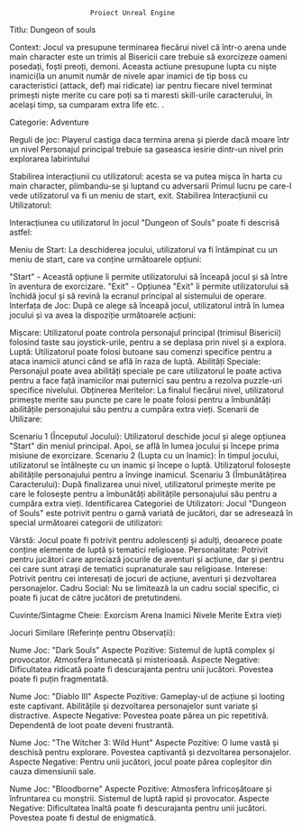 						Proiect Unreal Engine


Titlu: Dungeon of souls

Context: Jocul  va presupune terminarea fiecărui nivel că într-o arena unde main character este un trimis al Bisericii care trebuie să exorcizeze oameni posedați, foști preoți, demoni. Aceasta actiune presupune lupta cu niște inamici(la un anumit număr de nivele apar inamici de tip boss cu caracteristici (attack, def) mai ridicate) iar pentru fiecare nivel terminat primești niște merite cu care poți sa ti maresti skill-urile caracterului, în același timp, sa cumparam extra life etc. .

Categorie: Adventure

Reguli de joc: 
Playerul castiga daca termina arena și pierde dacă moare într un nivel
	Personajul principal trebuie sa gaseasca iesirie dintr-un nivel prin explorarea labirintului 

Stabilirea interacțiunii cu utilizatorul: acesta se va putea mișca în harta cu main character, plimbandu-se și luptand cu adversarii
Primul lucru pe care-l vede utilizatorul va fi un meniu de start, exit. 
Stabilirea Interacțiunii cu Utilizatorul:

Interacțiunea cu utilizatorul în jocul "Dungeon of Souls" poate fi descrisă astfel:

Meniu de Start: La deschiderea jocului, utilizatorul va fi întâmpinat cu un meniu de start, care va conține următoarele opțiuni:

"Start" - Această opțiune îi permite utilizatorului să înceapă jocul și să între în aventura de exorcizare.
"Exit" - Opțiunea "Exit" îi permite utilizatorului să închidă jocul și să revină la ecranul principal al sistemului de operare.
Interfața de Joc: După ce alege să înceapă jocul, utilizatorul intră în lumea jocului și va avea la dispoziție următoarele acțiuni:

Mișcare: Utilizatorul poate controla personajul principal (trimisul Bisericii) folosind taste sau joystick-urile, pentru a se deplasa prin nivel și a explora.
Luptă: Utilizatorul poate folosi butoane sau comenzi specifice pentru a ataca inamicii atunci când se află în raza de luptă.
Abilități Speciale: Personajul poate avea abilități speciale pe care utilizatorul le poate activa pentru a face față inamicilor mai puternici sau pentru a rezolva puzzle-uri specifice nivelului.
Obținerea Meritelor: La finalul fiecărui nivel, utilizatorul primește merite sau puncte pe care le poate folosi pentru a îmbunătăți abilitățile personajului său pentru a cumpăra extra vieți.
Scenarii de Utilizare:

Scenariu 1 (Începutul Jocului): Utilizatorul deschide jocul și alege opțiunea "Start" din meniul principal. Apoi, se află în lumea jocului și începe prima misiune de exorcizare.
Scenariu 2 (Lupta cu un Inamic): În timpul jocului, utilizatorul se întâlnește cu un inamic și începe o luptă. Utilizatorul folosește abilitățile personajului pentru a învinge inamicul.
Scenariu 3 (Îmbunătățirea Caracterului): După finalizarea unui nivel, utilizatorul primește merite pe care le folosește pentru a îmbunătăți abilitățile personajului său pentru a cumpăra extra vieți.
Identificarea Categoriei de Utilizatori:
Jocul "Dungeon of Souls" este potrivit pentru o gamă variată de jucători, dar se adresează în special următoarei categorii de utilizatori:

Vârstă: Jocul poate fi potrivit pentru adolescenți și adulți, deoarece poate conține elemente de luptă și tematici religioase.
Personalitate: Potrivit pentru jucători care apreciază jocurile de aventuri și acțiune, dar și pentru cei care sunt atrași de tematici supranaturale sau religioase.
Interese: Potrivit pentru cei interesați de jocuri de acțiune, aventuri și dezvoltarea personajelor.
Cadru Social: Nu se limitează la un cadru social specific, ci poate fi jucat de către jucători de pretutindeni.

Cuvinte/Sintagme Cheie:
Exorcism
Arena
Inamici
Nivele
Merite
Extra vieți

Jocuri Similare (Referințe pentru Observații):

Nume Joc: "Dark Souls"
Aspecte Pozitive:
Sistemul de luptă complex și provocator.
Atmosfera întunecată și misterioasă.
Aspecte Negative:
Dificultatea ridicată poate fi descurajanta pentru unii jucători.
Povestea poate fi puțin fragmentată.

Nume Joc: "Diablo III"
Aspecte Pozitive:
Gameplay-ul de acțiune și looting este captivant.
Abilitățile și dezvoltarea personajelor sunt variate și distractive.
Aspecte Negative:
Povestea poate părea un pic repetitivă.
Dependentă de loot poate deveni frustrantă.

Nume Joc: "The Witcher 3: Wild Hunt"
Aspecte Pozitive:
O lume vastă și deschisă pentru explorare.
Povestea captivantă și dezvoltarea personajelor.
Aspecte Negative:
Pentru unii jucători, jocul poate părea copleșitor din cauza dimensiunii sale.

Nume Joc: "Bloodborne"
Aspecte Pozitive:
Atmosfera înfricoșătoare și înfruntarea cu monștrii.
Sistemul de luptă rapid și provocator.
Aspecte Negative:
Dificultatea înaltă poate fi descurajanta pentru unii jucători.
Povestea poate fi destul de enigmatică.
